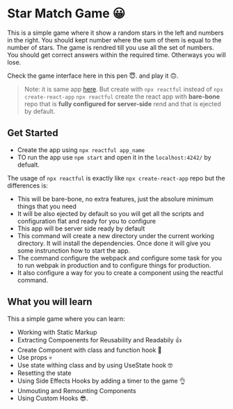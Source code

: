 # Star Match Game 😀
This is a simple game where it show a random stars in the left and numbers in the right. You should kept number where the sum of them is equal to the number of stars. The game is rendred till you use all the set of numbers. You should get correct answers within the required time. Otherways you will lose.

Check the game interface here in this pen 😇. and play it 🙃.

> Note: it is same app [here](https://github.com/DinaTaklit/StarMatchGame).
> But create with `npx reactful` instead of `npx create-react-app`
> `npx reactful` create the react app with **bare-bone** repo that is **fully configured for server-side** rend and that is ejected by default.

## Get Started 

- Create the app using `npx reactful app_name`
- TO run the app use `npm start` and open it in the `localhost:4242/` by defualt.

The usage of  `npx reactful` is exactly like `npx create-react-app` repo but the differences is:
- This will be bare-bone, no extra features, just the absolure minimum things that you need
- It will be also ejected by default so you will get all the scripts and configuration flat and ready for you to configure
- This app will be server side ready by default 
- This command will create a new directory under the current working directory. It will install the dependencies. Once done it will give you some instrunction how to start the app.
- The command configure the webpack and configure some task for you to run webpak in production and to configure things for production.
- It also configure a way for you to create a component using the reactful command.
  


## What you will learn
This a simple game where you can learn:

- Working with Static Markup
- Extracting Compoenents for Reusability and Readabily 👍
- Create Component with class and function hook 👀
- Use props 💀
- Use state withing class and by using UseState hook 🤓
- Resetting the state
- Using Side Effects Hooks by adding a timer to the game 👌
- Unmouting and Remounting Components
- Using Custom Hooks 😎.